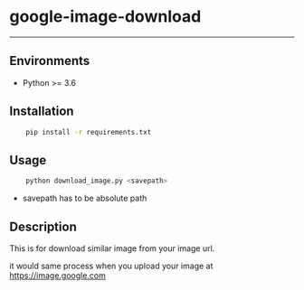 # google-image-download
------------------------

## Environments

* Python >= 3.6

## Installation

```bash
    pip install -r requirements.txt
```

## Usage

```bash
    python download_image.py <savepath>
```
* savepath has to be absolute path

## Description

This is for download similar image from your image url.

it would same process when you upload your image at https://image.google.com

